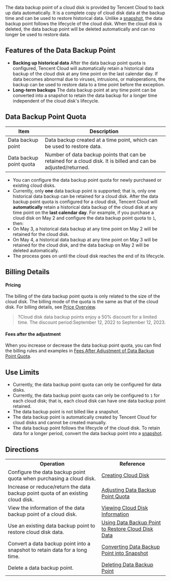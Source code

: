
The data backup point of a cloud disk is provided by Tencent Cloud to back up data automatically. It is a complete copy of cloud disk data at the backup time and can be used to restore historical data.
Unlike a [snapshot](https://intl.cloud.tencent.com/document/product/362/31638), the data backup point follows the lifecycle of the cloud disk. When the cloud disk is deleted, the data backup point will be deleted automatically and can no longer be used to restore data.

## Features of the Data Backup Point
- **Backing up historical data**
After the data backup point quota is configured, Tencent Cloud will automatically retain a historical data backup of the cloud disk at any time point on the last calendar day. If data becomes abnormal due to viruses, intrusions, or maloperations, the backup can be used to restore data to a time point before the exception.
- **Long-term backups**
The data backup point at any time point can be converted into a snapshot to retain the data backup for a longer time independent of the cloud disk's lifecycle.


## Data Backup Point Quota[](id:quota)

| Item | Description|
|--|--|
| Data backup point | Data backup created at a time point, which can be used to restore data. |
| Data backup point quota | Number of data backup points that can be retained for a cloud disk. It is billed and can be adjusted/returned. |


- You can configure the data backup point quota for newly purchased or existing cloud disks.
- Currently, only **one** data backup point is supported; that is, only one historical data backup can be retained for a cloud disk. After the data backup point quota is configured for a cloud disk, Tencent Cloud will **automatically** retain a historical data backup of the cloud disk at any time point on the **last calendar day**.
For example, if you purchase a cloud disk on May 2 and configure the data backup point quota to `1`, then:
 - On May 3, a historical data backup at any time point on May 2 will be retained for the cloud disk.
 - On May 4, a historical data backup at any time point on May 3 will be retained for the cloud disk, and the data backup on May 2 will be deleted automatically.
 - The process goes on until the cloud disk reaches the end of its lifecycle.


## Billing Details
#### Pricing
The billing of the data backup point quota is only related to the size of the cloud disk. The billing mode of the quota is the same as that of the cloud disk. For billing details, see [Price Overview](https://intl.cloud.tencent.com/document/product/362/2413).
>?Cloud disk data backup points enjoy a 50% discount for a limited time. The discount period:September 12, 2022 to September 12, 2023.


#### Fees after the adjustment
When you increase or decrease the data backup point quota, you can find the billing rules and examples in [Fees After Adjustment of Data Backup Point Quota](https://intl.cloud.tencent.com/document/product/362/50027#description).



## Use Limits[](id:restrictions)
- Currently, the data backup point quota can only be configured for data disks.
- Currently, the data backup point quota can only be configured to `1` for each cloud disk; that is, each cloud disk can have one data backup point retained.
- The data backup point is not billed like a snapshot.
- The data backup point is automatically created by Tencent Cloud for cloud disks and cannot be created manually.
- The data backup point follows the lifecycle of the cloud disk. To retain data for a longer period, convert the data backup point into a [snapshot](https://intl.cloud.tencent.com/document/product/362/31638).



## Directions
<table>
<tr>
<th>Operation</th>
<th>Reference</th>
</tr>
<tr>
<td>Configure the data backup point quota when purchasing a cloud disk.</td>
<td><a href="https://www.tencentcloud.com/document/product/362/5744">Creating Cloud Disk<a></td>
</tr>
<tr>
<td>Increase or reduce/return the data backup point quota of an existing cloud disk.</td>
<td><a href="https://www.tencentcloud.com/document/product/362/50027">Adjusting Data Backup Point Quota<a></td>
</tr>
<tr>
<td>View the information of the data backup point of a cloud disk.</td>
<td><a href="https://www.tencentcloud.com/document/product/362/50602">Viewing Cloud Disk Information<a></td>
</tr>
<tr>
<td>Use an existing data backup point to restore cloud disk data.</td>
<td><a href="https://www.tencentcloud.com/document/product/362/50028">Using Data Backup Point to Restore Cloud Disk Data<a></td>
</tr>
<tr>
<td>Convert a data backup point into a snapshot to retain data for a long time.</td>
<td><a href="https://www.tencentcloud.com/document/product/362/50029">Converting Data Backup Point into Snapshot<a></td>
</tr>
<tr>
<td>Delete a data backup point.</td>
<td><a href="https://www.tencentcloud.com/document/product/362/50030">Deleting Data Backup Point<a></td>
</tr>
</table>


